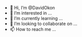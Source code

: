 - 👋 Hi, I’m @DavidOkon
- 👀 I’m interested in ...
- 🌱 I’m currently learning ...
- 💞️ I’m looking to collaborate on ...
- 📫 How to reach me ...

<!---
DavidOkon/DavidOkon is a ✨ special ✨ repository because its `README.md` (this file) appears on your GitHub profile.
You can click the Preview link to take a look at your changes.
--->
